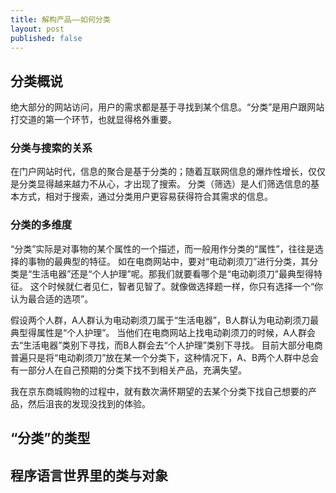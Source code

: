 ```yaml
---
title: 解构产品——如何分类
layout: post
published: false
---
```


## 分类概说

绝大部分的网站访问，用户的需求都是基于寻找到某个信息。“分类”是用户跟网站打交道的第一个环节，也就显得格外重要。

### 分类与搜索的关系

在门户网站时代，信息的聚合是基于分类的；随着互联网信息的爆炸性增长，仅仅是分类显得越来越力不从心，才出现了搜索。
分类（筛选）是人们筛选信息的基本方式，相对于搜索，通过分类用户更容易获得符合其需求的信息。

### 分类的多维度

“分类”实际是对事物的某个属性的一个描述，而一般用作分类的“属性”，往往是选择的事物的最典型的特征。
如在电商网站中，要对“电动剃须刀”进行分类，其分类是“生活电器”还是“个人护理”呢。那我们就要看哪个是“电动剃须刀”最典型得特征。
这个时候就仁者见仁，智者见智了。就像做选择题一样，你只有选择一个“你认为最合适的选项”。

假设两个人群，A人群认为电动剃须刀属于“生活电器”，B人群认为电动剃须刀最典型得属性是“个人护理”。
当他们在电商网站上找电动剃须刀的时候，A人群会去“生活电器”类别下寻找，而B人群会去“个人护理”类别下寻找。
目前大部分电商普遍只是将“电动剃须刀”放在某一个分类下，这种情况下，A、B两个人群中总会有一部分人在自己预期的分类下找不到相关产品，充满失望。

我在京东商城购物的过程中，就有数次满怀期望的去某个分类下找自己想要的产品，然后沮丧的发现没找到的体验。

## “分类”的类型

###


## 程序语言世界里的类与对象
